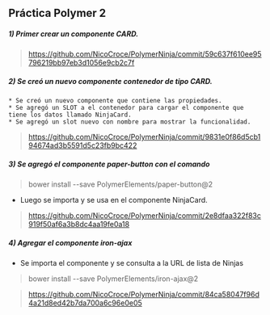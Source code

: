 ## Práctica Polymer 2

##### 1) Primer crear un componente CARD.
> https://github.com/NicoCroce/PolymerNinja/commit/59c637f610ee95796219bb97eb3d1056e9cb2c7f


##### 2) Se creó un nuevo componente contenedor de tipo CARD.
    * Se creó un nuevo componente que contiene las propiedades. 
    * Se agregó un SLOT a el contenedor para cargar el componente que tiene los datos llamado NinjaCard.
    * Se agregó un slot nuevo con nombre para mostrar la funcionalidad.

>https://github.com/NicoCroce/PolymerNinja/commit/9831e0f86d5cb194674ad3b5591d5c23fb9bc422

##### 3) Se agregó el componente **paper-button** con el comando

> bower install --save PolymerElements/paper-button@2

* Luego se importa y se usa en el componente NinjaCard.
> https://github.com/NicoCroce/PolymerNinja/commit/2e8dfaa322f83c919f50af6a3b8dc4aa19fe0a18

##### 4) Agregar el componente iron-ajax
- Se importa el componente y se consulta a la URL de lista de Ninjas

> bower install --save PolymerElements/iron-ajax@2

>https://github.com/NicoCroce/PolymerNinja/commit/84ca58047f96d4a21d8ed42b7da700a6c96e0e05

